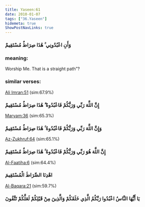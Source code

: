 ```yaml
---
title: Yaseen:61
date: 2010-01-07
tags: ["36.Yaseen"]
hidemeta: true 
ShowPostNavLinks: true 
---
```

### وَأَنِ اعْبُدُونِي ۚ هَٰذَا صِرَاطٌ مُسْتَقِيمٌ
### meaning: 
Worship Me. That is a straight path”?
### similar verses: 

[Ali Imran:51](/3/51) (sim:67.9%)

### إِنَّ اللَّهَ رَبِّي وَرَبُّكُمْ فَاعْبُدُوهُ ۗ هَٰذَا صِرَاطٌ مُسْتَقِيمٌ

[Maryam:36](/19/36) (sim:65.3%)

### وَإِنَّ اللَّهَ رَبِّي وَرَبُّكُمْ فَاعْبُدُوهُ ۚ هَٰذَا صِرَاطٌ مُسْتَقِيمٌ

[Az-Zukhruf:64](/43/64) (sim:65.1%)

### إِنَّ اللَّهَ هُوَ رَبِّي وَرَبُّكُمْ فَاعْبُدُوهُ ۚ هَٰذَا صِرَاطٌ مُسْتَقِيمٌ

[Al-Faatiha:6](/1/6) (sim:64.4%)

### اهْدِنَا الصِّرَاطَ الْمُسْتَقِيمَ

[Al-Baqara:21](/2/21) (sim:59.7%)

### يَا أَيُّهَا النَّاسُ اعْبُدُوا رَبَّكُمُ الَّذِي خَلَقَكُمْ وَالَّذِينَ مِنْ قَبْلِكُمْ لَعَلَّكُمْ تَتَّقُونَ
